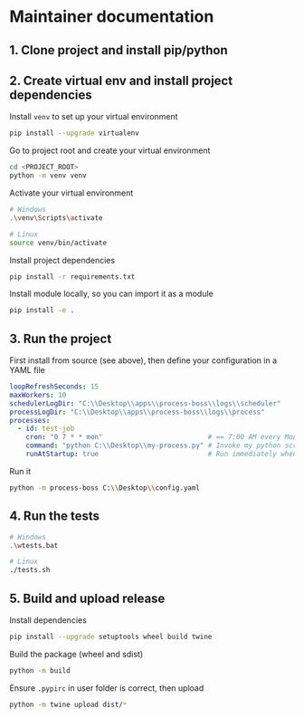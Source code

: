 # Maintainer documentation

## 1. Clone project and install pip/python

## 2. Create virtual env and install project dependencies

Install `venv` to set up your virtual environment
```bash
pip install --upgrade virtualenv
```

Go to project root and create your virtual environment
```bash
cd <PROJECT_ROOT>
python -m venv venv
```

Activate your virtual environment
```bash
# Windows
.\venv\Scripts\activate

# Linux
source venv/bin/activate
```

Install project dependencies
```bash
pip install -r requirements.txt
```

Install module locally, so you can import it as a module
```bash
pip install -e .
```

## 3. Run the project

First install from source (see above), then define your configuration in a YAML file
```yaml
loopRefreshSeconds: 15
maxWorkers: 10
schedulerLogDir: "C:\\Desktop\\apps\\process-boss\\logs\\scheduler"
processLogDir: "C:\\Desktop\\apps\\process-boss\\logs\\process"
processes:
  - id: test-job
    cron: "0 7 * * mon"                          # == 7:00 AM every Monday
    command: "python C:\\Desktop\\my-process.py" # Invoke my python script
    runAtStartup: true                           # Run immediately when scheduler starts, then follow cron definition
```

Run it
```bash
python -m process-boss C:\\Desktop\\config.yaml
```

## 4. Run the tests
```bash
# Windows
.\wtests.bat

# Linux
./tests.sh
```

## 5. Build and upload release

Install dependencies

```bash
pip install --upgrade setuptools wheel build twine
```

Build the package (wheel and sdist)
```bash
python -m build 
```

Ensure `.pypirc` in user folder is correct, then upload
```bash
python -m twine upload dist/*
```
